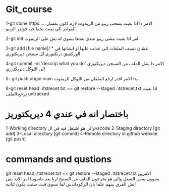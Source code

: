 # Git_course
1-git clone https.....
الامر دا اذا بغيت بسحب ريبو من الريموت لازم اكون بمسار الفولدر الي بغيت بحط فيه فولدر الريبو

2-git init 
امر اذا بغيت بنشى ريبو عندي بعدها بسوي له بش على الريموت

3-git add [file name]/ *
عشان نضيف الملفات الي عدلت عليها او انشاتها في الوركنينق دريكتوري لل ستيجن ديريكتوري

4-git commit -m 'descrip what you do'
الامر دا ينقل الملف من السيجن ديريكتوري الى اللوكل ديريكتزري 

5- git push origin main 
بدا الامر اقدر ارفع الملفان من اللوكل للريموت 

6-git reset head .\tstrecet.txt ==  git restore --staged .\tstrecet.txt
اذا بغيت برجع الملف untracked

# باختصار انه في عندي 4 ديريكتوريز 
1-Working directory والي هو اشتغل فيه في الvscode 
2-Staging directory [git add]
3-Local directory [git commit]
4-Remote directory in github website [git push]










# commands and qustions
git reset head .\tstrecet.txt ==  git restore --staged .\tstrecet.txt
الامرين يسوون نفس الشغل والي هو يخرجون الملف من الستيج اريا بعد ماسوينا امر الادد بس ايش الفرق بينهم علما بان الركوماندس لما نسوي قيت ستيت يكون لثانيه



